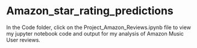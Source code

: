 # Amazon_star_rating_predictions
 
In the Code folder, click on the Project_Amazon_Reviews.ipynb file to view my jupyter notebook code and output for my analysis of Amazon Music User reviews. 
